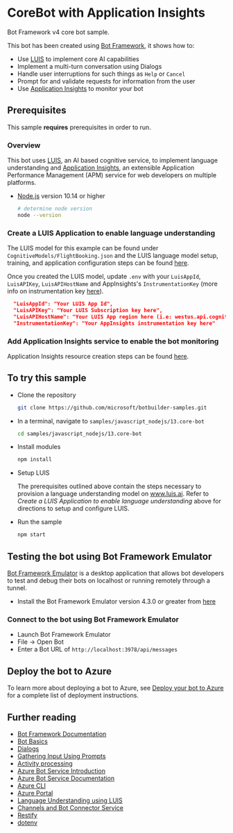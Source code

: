 # CoreBot with Application Insights

Bot Framework v4 core bot sample.

This bot has been created using [Bot Framework](https://dev.botframework.com), it shows how to:

- Use [LUIS](https://www.luis.ai) to implement core AI capabilities
- Implement a multi-turn conversation using Dialogs
- Handle user interruptions for such things as `Help` or `Cancel`
- Prompt for and validate requests for information from the user
- Use [Application Insights](https://docs.microsoft.com/azure/azure-monitor/app/cloudservices) to monitor your bot

## Prerequisites

This sample **requires** prerequisites in order to run.

### Overview

This bot uses [LUIS](https://www.luis.ai), an AI based cognitive service, to implement language understanding 
and [Application Insights](https://docs.microsoft.com/azure/azure-monitor/app/cloudservices), an extensible Application Performance Management (APM) service for web developers on multiple platforms.

- [Node.js](https://nodejs.org) version 10.14 or higher

    ```bash
    # determine node version
    node --version
    ```

### Create a LUIS Application to enable language understanding

The LUIS model for this example can be found under `CognitiveModels/FlightBooking.json` and the LUIS language model setup, training, and application configuration steps can be found [here](https://docs.microsoft.com/en-us/azure/bot-service/bot-builder-howto-v4-luis?view=azure-bot-service-4.0&tabs=cs).

Once you created the LUIS model, update `.env` with your `LuisAppId`, `LuisAPIKey`, `LuisAPIHostName` and AppInsights's `InstrumentationKey` (more info on instrumentation key [here](https://docs.microsoft.com/en-us/azure/azure-monitor/app/create-new-resource#copy-the-instrumentation-key)).

```json
  "LuisAppId": "Your LUIS App Id",
  "LuisAPIKey": "Your LUIS Subscription key here",
  "LuisAPIHostName": "Your LUIS App region here (i.e: westus.api.cognitive.microsoft.com)"
  "InstrumentationKey": "Your AppInsights instrumentation key here"
```

### Add Application Insights service to enable the bot monitoring
Application Insights resource creation steps can be found [here](https://docs.microsoft.com/azure/azure-monitor/app/create-new-resource).

## To try this sample

- Clone the repository

    ```bash
    git clone https://github.com/microsoft/botbuilder-samples.git
    ```

- In a terminal, navigate to `samples/javascript_nodejs/13.core-bot`

    ```bash
    cd samples/javascript_nodejs/13.core-bot
    ```

- Install modules

    ```bash
    npm install
    ```

- Setup LUIS

    The prerequisites outlined above contain the steps necessary to provision a language understanding model on www.luis.ai.  Refer to _Create a LUIS Application to enable language understanding_ above for directions to setup and configure LUIS.

- Run the sample

    ```bash
    npm start
    ```

## Testing the bot using Bot Framework Emulator

[Bot Framework Emulator](https://github.com/microsoft/botframework-emulator) is a desktop application that allows bot developers to test and debug their bots on localhost or running remotely through a tunnel.

- Install the Bot Framework Emulator version 4.3.0 or greater from [here](https://github.com/Microsoft/BotFramework-Emulator/releases)

### Connect to the bot using Bot Framework Emulator

- Launch Bot Framework Emulator
- File -> Open Bot
- Enter a Bot URL of `http://localhost:3978/api/messages`

## Deploy the bot to Azure

To learn more about deploying a bot to Azure, see [Deploy your bot to Azure](https://aka.ms/azuredeployment) for a complete list of deployment instructions.

## Further reading

- [Bot Framework Documentation](https://docs.botframework.com)
- [Bot Basics](https://docs.microsoft.com/azure/bot-service/bot-builder-basics?view=azure-bot-service-4.0)
- [Dialogs](https://docs.microsoft.com/en-us/azure/bot-service/bot-builder-concept-dialog?view=azure-bot-service-4.0)
- [Gathering Input Using Prompts](https://docs.microsoft.com/en-us/azure/bot-service/bot-builder-prompts?view=azure-bot-service-4.0&tabs=csharp)
- [Activity processing](https://docs.microsoft.com/en-us/azure/bot-service/bot-builder-concept-activity-processing?view=azure-bot-service-4.0)
- [Azure Bot Service Introduction](https://docs.microsoft.com/azure/bot-service/bot-service-overview-introduction?view=azure-bot-service-4.0)
- [Azure Bot Service Documentation](https://docs.microsoft.com/azure/bot-service/?view=azure-bot-service-4.0)
- [Azure CLI](https://docs.microsoft.com/cli/azure/?view=azure-cli-latest)
- [Azure Portal](https://portal.azure.com)
- [Language Understanding using LUIS](https://docs.microsoft.com/en-us/azure/cognitive-services/luis/)
- [Channels and Bot Connector Service](https://docs.microsoft.com/en-us/azure/bot-service/bot-concepts?view=azure-bot-service-4.0)
- [Restify](https://www.npmjs.com/package/restify)
- [dotenv](https://www.npmjs.com/package/dotenv)
